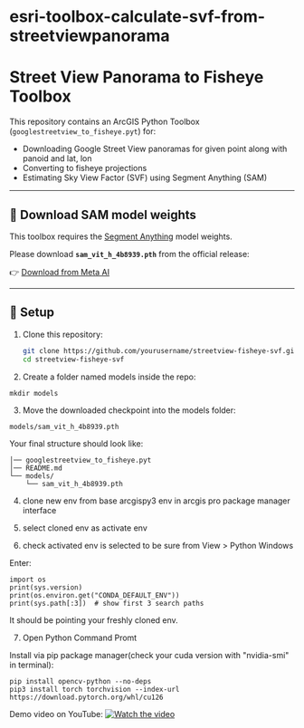 # esri-toolbox-calculate-svf-from-streetviewpanorama


# Street View Panorama to Fisheye Toolbox

This repository contains an ArcGIS Python Toolbox (`googlestreetview_to_fisheye.pyt`) for:
- Downloading Google Street View panoramas for given point along with panoid and lat, lon
- Converting to fisheye projections
- Estimating Sky View Factor (SVF) using Segment Anything (SAM)

---

## 🔽 Download SAM model weights

This toolbox requires the [Segment Anything](https://github.com/facebookresearch/segment-anything) model weights.

Please download **`sam_vit_h_4b8939.pth`** from the official release:

👉 [Download from Meta AI](https://dl.fbaipublicfiles.com/segment_anything/sam_vit_h_4b8939.pth)

---

## 📂 Setup

1. Clone this repository:
   ```bash
   git clone https://github.com/yourusername/streetview-fisheye-svf.git
   cd streetview-fisheye-svf
   ```
   
   
2. Create a folder named models inside the repo:

```mkdir models```

3. Move the downloaded checkpoint into the models folder:

```models/sam_vit_h_4b8939.pth```

Your final structure should look like:

```streetview-fisheye-svf/
│── googlestreetview_to_fisheye.pyt
│── README.md
└── models/
    └── sam_vit_h_4b8939.pth
```
	

4. clone new env from base arcgispy3 env in arcgis pro package manager interface	

5. select cloned env as activate env

6. check activated env is selected to be sure from View > Python Windows

Enter:

```import sys
import os
print(sys.version)
print(os.environ.get("CONDA_DEFAULT_ENV"))
print(sys.path[:3])  # show first 3 search paths
```

It should be pointing your freshly cloned env.

7. Open Python Command Promt

Install via pip package manager(check your cuda version with "nvidia-smi" in terminal):
```
pip install opencv-python --no-deps
pip3 install torch torchvision --index-url https://download.pytorch.org/whl/cu126
```
Demo video on YouTube:
[![Watch the video](https://i.ibb.co/m56zyV6j/image.png)](https://youtu.be/KpPsg0u7rtU)

